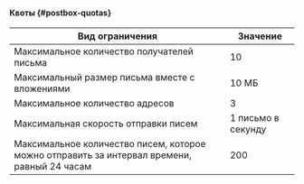 #### Квоты {#postbox-quotas}

Вид ограничения | Значение    
--- | ---
Максимальное количество получателей письма | 10
Максимальный размер письма вместе с вложениями | 10 МБ
Максимальное количество адресов | 3
Максимальная скорость отправки писем | 1 письмо в секунду
Максимальное количество писем, которое можно отправить за интервал времени, равный 24 часам | 200
